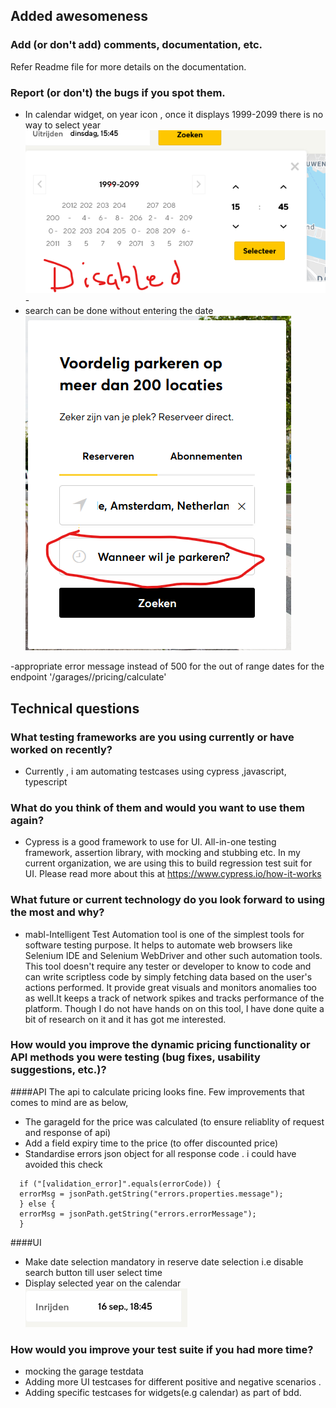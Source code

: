 ## Added awesomeness
### Add (or don't add) comments, documentation, etc.
 Refer Readme file for more details on the documentation.

### Report (or don't) the bugs if you spot them.
- In calendar widget, on year icon , once it displays 1999-2099 there is no way to select year
    ![img.png](src/docs/bug/bug_calendar_year_disabled.png)
                                                                                                                                                                                                -
- search can be done without entering the date
![img.png](src/docs/bug/bug_search_without_date_selection.png)
  
-appropriate error message instead of 500 for the out  of range dates for the endpoint '<baseUrl>/garages/<garageId>/pricing/calculate'
## Technical questions
### What testing frameworks are you using currently or have worked on recently?
- Currently , i am automating testcases using cypress ,javascript, typescript
   
### What do you think of them and would you want to use them again?
- Cypress is a good framework to use for UI. All-in-one testing framework, assertion library, with mocking and stubbing etc.
In my current organization, we are using this to build regression test suit for UI.
Please read more about this at https://www.cypress.io/how-it-works
### What future or current technology do you look forward to using the most and why?
- mabl-Intelligent Test Automation tool is one of the simplest tools for software testing purpose. It helps to automate web browsers like Selenium IDE and Selenium WebDriver and other such automation tools. This tool doesn't require any tester or developer to know to code and can write scriptless code by simply fetching data based on the user's actions performed. It provide great visuals and monitors anomalies too as well.It keeps a track of network spikes and tracks performance of the platform.
Though I do not have hands on on this tool, I have done quite a bit of research on it and it has got me interested.

### How would you improve the dynamic pricing functionality or API methods you were testing (bug fixes, usability suggestions, etc.)?
####API
The api to calculate pricing looks fine. Few improvements that comes to mind are as below,
- The garageId for the price was calculated (to ensure reliablity of request and response of api)
- Add a field expiry time to the price (to offer discounted price)
- Standardise errors json object for all response code . i could have avoided this check
```
  if ("[validation_error]".equals(errorCode)) {
  errorMsg = jsonPath.getString("errors.properties.message");
  } else {
  errorMsg = jsonPath.getString("errors.errorMessage");
  }
```

####UI  
- Make date selection mandatory in reserve date selection i.e disable search button till user select time
- Display selected year on the calendar 
    ![img.png](src/docs/improvements/display_selectedyear_in_calendar.png)
### How would you improve your test suite if you had more time?
- mocking the garage testdata 
- Adding more UI testcases for different positive and negative scenarios .
- Adding specific testcases for widgets(e.g calendar) as part of bdd.

